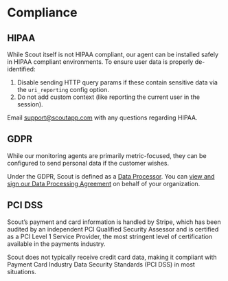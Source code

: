 # Compliance

## HIPAA

While Scout itself is not HIPAA compliant, our agent can be installed safely in HIPAA compliant environments. To ensure user data is properly de-identified:

1. Disable sending HTTP query params if these contain sensitive data via the `uri_reporting` config option.
2. Do not add custom context (like reporting the current user in the session).

Email support@scoutapp.com with any questions regarding HIPAA.

## GDPR

While our monitoring agents are primarily metric-focused, they can be configured to send personal data if the customer wishes.

Under the GDPR, Scout is defined as a [Data Processor](https://gdpr-info.eu/art-28-gdpr/). You can [view and sign our Data Processing Agreement](https://app.hellosign.com/s/a349d944) on behalf of your organization.

## PCI DSS

Scout’s payment and card information is handled by Stripe, which has been audited by an independent PCI Qualified Security Assessor and is certified as a PCI Level 1 Service Provider, the most stringent level of certification available in the payments industry.

Scout does not typically receive credit card data, making it compliant with Payment Card Industry Data Security Standards (PCI DSS) in most situations.